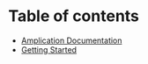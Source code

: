# Table of contents

* [Amplication Documentation](README.md)
* [Getting Started](getting-started.md)

